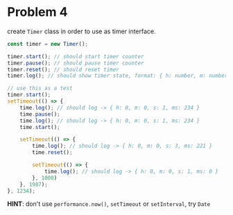 # Problem 4

create `Timer` class in order to use as timer interface.

```ts
const timer = new Timer();

timer.start(); // should start timer counter
timer.pause(); // should pause timer counter
timer.reset(); // should reset timer
timer.log(); // should show timer state, format: { h: number, m: number, s: number, ms: number }

// use this as a test
timer.start();
setTimeout(() => {
    time.log(); // should log -> { h: 0, m: 0, s: 1, ms: 234 }
    time.pause();
    time.log(); // should log -> { h: 0, m: 0, s: 1, ms: 234 }
    time.start();

    setTimeout(() => {
        time.log(); // should log -> { h: 0, m: 0, s: 3, ms: 221 }
        time.reset();

        setTimeout(() => {
            time.log(); // should log -> { h: 0, m: 0, s: 1, ms: 0 }
        }, 1000)
    }, 1987);
}, 1234);
```

**HINT**: don't use `performance.now()`, `setTimeout` or `setInterval`, try `Date`